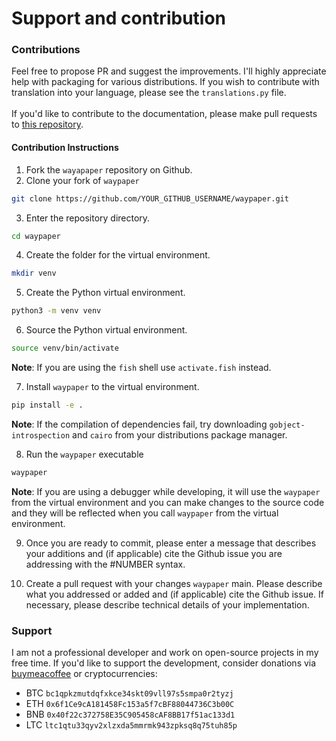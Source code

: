 # Support and contribution

### Contributions

Feel free to propose PR and suggest the improvements. I'll highly appreciate help with packaging for various distributions. If you wish to contribute with translation into your language, please see the `translations.py` file.\
\
If you'd like to contribute to the documentation, please make pull requests to [this repository](https://github.com/anufrievroman/waypaper-docs).

#### Contribution Instructions
1. Fork the `wayapaper` repository on Github.
2. Clone your fork of `waypaper`
```bash
git clone https://github.com/YOUR_GITHUB_USERNAME/waypaper.git
```
3. Enter the repository directory.
```bash
cd waypaper
```
4. Create the folder for the virtual environment.
```bash
mkdir venv
```
5. Create the Python virtual environment.
```bash
python3 -m venv venv
```
6. Source the Python virtual environment.
```bash
source venv/bin/activate
```
**Note**: If you are using the `fish` shell use `activate.fish` instead.

7.  Install `waypaper` to the virtual environment.
```bash
pip install -e .
```

**Note**: If the compilation of dependencies fail, try downloading `gobject-introspection` and `cairo` from your distributions package manager.

8. Run the `waypaper` executable
```bash
waypaper
```

**Note**: If you are using a debugger while developing, it will use the `waypaper` from the virtual environment and you can make changes to the source code and they will be reflected when you call `waypaper` from the virtual environment.

9. Once you are ready to commit, please enter a message that describes your additions and (if applicable) cite the Github issue you are addressing with the #NUMBER syntax.

10. Create a pull request with your changes `waypaper` main. Please describe what you addressed or added and (if applicable) cite the Github issue. If necessary, please describe technical details of your implementation.

### Support

I am not a professional developer and work on open-source projects in my free time. If you'd like to support the development, consider donations via [buymeacoffee](https://www.buymeacoffee.com/angryprofessor) or cryptocurrencies:

* BTC `bc1qpkzmutdqfxkce34skt09vll97s5smpa0r2tyzj`
* ETH `0x6f1Ce9cA181458Fc153a5f7cBF88044736C3b00C`
* BNB `0x40f22c372758E35C905458cAF8BB17f51ac133d1`
* LTC `ltc1qtu33qyv2xlzxda5mmrmk943zpksq8q75tuh85p`
